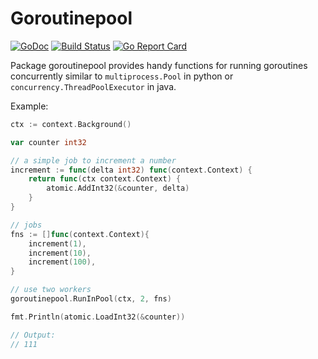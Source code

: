 # Goroutinepool 
[![GoDoc](https://godoc.org/github.com/ykhrustalev/goroutinepool?status.svg)](https://godoc.org/github.com/ykhrustalev/goroutinepool)
[![Build Status](https://travis-ci.org/ykhrustalev/goroutinepool.svg)](https://travis-ci.org/ykhrustalev/goroutinepool) 
[![Go Report Card](https://goreportcard.com/badge/github.com/ykhrustalev/goroutinepool)](https://goreportcard.com/report/github.com/ykhrustalev/goroutinepool)

Package goroutinepool provides handy functions for running goroutines
concurrently similar to `multiprocess.Pool` in python or
`concurrency.ThreadPoolExecutor` in java.

Example:

```go
ctx := context.Background()

var counter int32

// a simple job to increment a number
increment := func(delta int32) func(context.Context) {
    return func(ctx context.Context) {
        atomic.AddInt32(&counter, delta)
    }
}

// jobs
fns := []func(context.Context){
    increment(1),
    increment(10),
    increment(100),
}

// use two workers
goroutinepool.RunInPool(ctx, 2, fns)

fmt.Println(atomic.LoadInt32(&counter))

// Output:
// 111
```
